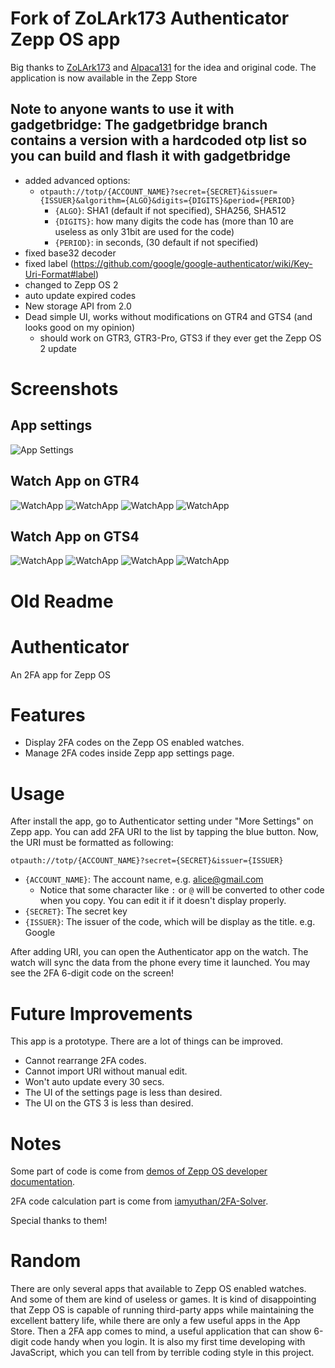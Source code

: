 # Fork of ZoLArk173 Authenticator Zepp OS app

Big thanks to [ZoLArk173](https://github.com/ZoLArk173) and [Alpaca131](https://github.com/Alpaca131) for the idea and original code.
The application is now available in the Zepp Store

## Note to anyone wants to use it with gadgetbridge: The gadgetbridge branch contains a version with a hardcoded otp list so you can build and flash it with gadgetbridge

- added advanced options:
  - `otpauth://totp/{ACCOUNT_NAME}?secret={SECRET}&issuer={ISSUER}&algorithm={ALGO}&digits={DIGITS}&period={PERIOD}`
    - `{ALGO}`: SHA1 (default if not specified), SHA256, SHA512
    - `{DIGITS}`: how many digits the code has (more than 10 are useless as only 31bit are used for the code)
    - `{PERIOD}`: in seconds, (30 default if not specified)
- fixed base32 decoder
- fixed label (https://github.com/google/google-authenticator/wiki/Key-Uri-Format#label)
- changed to Zepp OS 2
- auto update expired codes
- New storage API from 2.0
- Dead simple UI, works without modifications on GTR4 and GTS4 (and looks good on my opinion)
  - should work on GTR3, GTR3-Pro, GTS3 if they ever get the Zepp OS 2 update

# Screenshots
## App settings
![App Settings](assets/phone_settings.jpg)
## Watch App on GTR4
![WatchApp](assets/gtr/overview.png)
![WatchApp](assets/gtr/TOTP1.png)
![WatchApp](assets/gtr/TOTP2.png)
![WatchApp](assets/gtr/TOTP3.png)
## Watch App on GTS4
![WatchApp](assets/gts/orig/overview.png)
![WatchApp](assets/gts/orig/TOTP1.png)
![WatchApp](assets/gts/orig/TOTP2.png)
![WatchApp](assets/gts/orig/TOTP3.png)

# Old Readme
# Authenticator

An 2FA app for Zepp OS

# Features

- Display 2FA codes on the Zepp OS enabled watches.
- Manage 2FA codes inside Zepp app settings page.

# Usage

After install the app, go to Authenticator setting under "More Settings" on Zepp app. You can add 2FA URI to the list by tapping the blue button.
Now, the URI must be formatted as following:

```
otpauth://totp/{ACCOUNT_NAME}?secret={SECRET}&issuer={ISSUER}
```

- `{ACCOUNT_NAME}`: The account name, e.g. alice@gmail.com
  - Notice that some character like `:` or `@` will be converted to other code when you copy. You can edit it if it doesn't display properly.
- `{SECRET}`: The secret key
- `{ISSUER}`: The issuer of the code, which will be display as the title. e.g. Google

After adding URI, you can open the Authenticator app on the watch. The watch will sync the data from the phone every time it launched. You may see the 2FA 6-digit code on the screen!

# Future Improvements

This app is a prototype. There are a lot of things can be improved.

- Cannot rearrange 2FA codes.
- Cannot import URI without manual edit.
- Won't auto update every 30 secs.
- The UI of the settings page is less than desired.
- The UI on the GTS 3 is less than desired.

# Notes

Some part of code is come from [demos of Zepp OS developer documentation](https://github.com/zepp-health/zeppos-samples).

2FA code calculation part is come from [iamyuthan/2FA-Solver](https://github.com/iamyuthan/2FA-Solver).

Special thanks to them!

# Random

There are only several apps that available to Zepp OS enabled watches. And some of them are kind of useless or games. It is kind of disappointing that Zepp OS is capable of running third-party apps while maintaining the excellent battery life, while there are only a few useful apps in the App Store. Then a 2FA app comes to mind,  a useful application that can show 6-digit code handy when you login. It is also my first time developing with JavaScript, which you can tell from by terrible coding style in this project.
